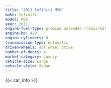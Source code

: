 ```yaml
---
title: "2011 Infiniti M56"
make: Infiniti
model: M56
year: 2011
engine-fuel-type: premium unleaded (required)
engine-hp: 420
engine-cylinders: 8
transmission-type: Automatic
driven-wheels: all wheel drive
number-of-doors: 4
market-category: Luxury
vehicle-size: Large
vehicle-style: Sedan
---
```


{{< car_info >}}
